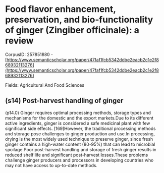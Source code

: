 # Food flavor enhancement, preservation, and bio-functionality of ginger (Zingiber officinale): a review

CorpusID: 257851880 - [https://www.semanticscholar.org/paper/47faf1fcb5342ddbe2eacb2c1e2f868932113276](https://www.semanticscholar.org/paper/47faf1fcb5342ddbe2eacb2c1e2f868932113276)

Fields: Agricultural And Food Sciences

## (s14) Post-harvest handling of ginger
(p14.0) Ginger requires optimal processing methods, storage types and mechanisms for the domestic and the export markets.Due to its different active ingredients, ginger is considered a safe medicinal plant with few significant side effects. [169]However, the traditional processing methods and storage pose challenges to ginger production and use.In processing, drying is the most widely used technique to preserve ginger, since fresh ginger contains a high-water content (80-95%) that can lead to microbial spoilage.Poor post-harvest handling and storage of fresh ginger results in reduced shelf life and significant post-harvest losses.These problems challenge ginger producers and processors in developing countries who may not have access to up-to-date methods.
